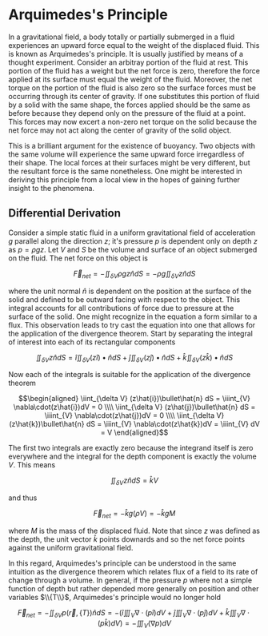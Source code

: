# Arquimedes's Principle

In a gravitational field, a body totally or partially submerged in a fluid experiences an upward force equal to the weight of the displaced fluid. This is known as Arquimedes's principle. It is usually justified by means of a thought experiment. Consider an arbitray portion of the fluid at rest. This portion of the fluid has a weight but the net force is zero, therefore the force applied at its surface must equal the weight of the fluid. Moreover, the net torque on the portion of the fluid is also zero so the surface forces must be occurring through its center of gravity. If one substitutes this portion of fluid by a solid with the same shape, the forces applied should be the same as before because they depend only on the pressure of the fluid at a point. This forces may now excert a non-zero net torque on the solid because the net force may not act along the center of gravity of the solid object.

This is a brilliant argument for the existence of buoyancy. Two objects with the same volume will experience the same upward force irregardless of their shape. The local forces at their surfaces might be very different, but the resultant force is the same nonetheless. One might be interested in deriving this principle from a local view in the hopes of gaining further insight to the phenomena.

## Differential Derivation

Consider a simple static fluid in a uniform gravitational field of acceleration $g$ parallel along the direction $z$; it's pressure $p$ is dependent only on depth $z$ as $p = \rho gz$. Let $V$ and $S$ be the volume and surface of an object submerged on the fluid. The net force on this object is

```math
\vec{F}_{net} = -\iint_{\delta V} \rho gz \hat{n} dS = -\rho g \iint_{\delta V} z \hat{n} dS
```

where the unit normal $\hat{n}$ is dependent on the position at the surface of the solid and defined to be outward facing with respect to the object. This integral accounts for all contributions of force due to pressure at the surface of the solid. One might recognize in the equation a form similar to a flux. This observation leads to try cast the equation into one that allows for the application of the divergence theorem. Start by separating the integral of interest into each of its rectangular components

```math
\iint_{\delta V} z \hat{n} dS =  \hat{i}\iint_{\delta V} (z\hat{i})\bullet\hat{n} dS + \hat{j}\iint_{\delta V} (z\hat{j})\bullet\hat{n} dS + \hat{k}\iint_{\delta V} (z\hat{k})\bullet\hat{n} dS
```

Now each of the integrals is suitable for the application of the divergence theorem

```math
\begin{aligned}
\iint_{\delta V} (z\hat{i})\bullet\hat{n} dS  = \iiint_{V} \nabla\cdot(z\hat{i})dV = 0 \\\\
\iint_{\delta V} (z\hat{j})\bullet\hat{n} dS = \iiint_{V} \nabla\cdot(z\hat{j})dV = 0 \\\\
\iint_{\delta V} (z\hat{k})\bullet\hat{n} dS = \iiint_{V} \nabla\cdot(z\hat{k})dV = \iiint_{V} dV = V
\end{aligned}
```

The first two integrals are exactly zero because the integrand itself is zero everywhere and the integral for the depth component is exactly the volume $V$. This means

```math
\iint_{\delta V} z \hat{n} dS = \hat{k} V
```

and thus 

```math
\vec{F}_{net} = -\hat{k} g (\rho V) = - \hat{k} g M
```

where $M$ is the mass of the displaced fluid. Note that since $z$ was defined as the depth, the unit vector $\hat{k}$ points downards and so the net force points against the uniform gravitational field.

In this regard, Arquimedes's principle can be understood in the same intuition as the divergence theorem which relates flux of a field to its rate of change through a volume. In general, if the pressure $p$ where not a simple function of depth but rather depended more generally on position and other variables $\\{T\\}$, Arquimedes's principle would no longer hold

```math
\vec{F}_{net} = -\iint_{\delta V} p(\vec{r}, \{T\}) \hat{n} dS = -\left( \hat{i}\iiint_{V} \nabla\cdot(p\hat{i}) dV + \hat{j}\iiint_{V}\nabla\cdot(p\hat{j}) dV + \hat{k}\iiint_{V}\nabla\cdot(p\hat{k}) dV  \right) = -\iiint_{V} (\nabla p) dV
```
